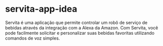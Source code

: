 # servita-app-idea
Servita é uma aplicação que permite controlar um robô de serviço de bebidas através da integração com a Alexa da Amazon. Com Servita, você pode facilmente solicitar e personalizar suas bebidas favoritas utilizando comandos de voz simples.
